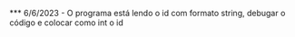 *** 6/6/2023 - O programa está lendo o id com formato string, debugar o código e colocar como int o id
